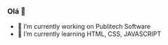 ###  Olá 👋


- 🔭 I’m currently working on Publitech Software
- 🌱 I’m currently learning HTML, CSS, JAVASCRIPT


